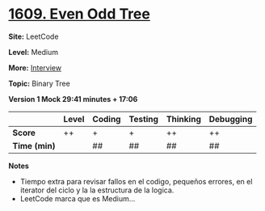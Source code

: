# [1609. Even Odd Tree](https://leetcode.com/problems/even-odd-tree/description/)

**Site:** LeetCode

**Level:** Medium

**More:** [Interview](https://www.youtube.com/watch?v=t7aujRS-8vM&list=PLm6XThSMgu_HZIIYlN2f4xZxTJ__f5Jdl)

**Topic:** Binary Tree

**Version 1 Mock 29:41 minutes + 17:06**

|           | Level | Coding | Testing | Thinking | Debugging  |
|-----------|-------|--------|---------|----------|------------|
| **Score** | ++    | +      | +       | ++       | ++         |
| **Time (min)** | | ## | ## | ## | ## |

**Notes**
- Tiempo extra para revisar fallos en el codigo, pequeños errores, en el iterator del ciclo y la 
 la estructura de la logica.
- LeetCode marca que es Medium...